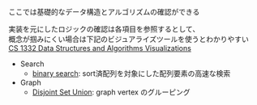 ここでは基礎的なデータ構造とアルゴリズムの確認ができる  

実装を元にしたロジックの確認は各項目を参照するとして、  
概念が掴みにくい場合は下記のビジュアライズツールを使うとわかりやすい    
[CS 1332 Data Structures and Algorithms Visualizations](https://csvistool.com/)  

- Search
  - [binary search](./binarysearch): sort済配列を対象にした配列要素の高速な検索
- Graph
  - [Disjoint Set Union](./disjointsetunion): graph vertex のグルーピング
